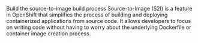 Build the source-to-image build process
Source-to-Image (S2I) is a feature in OpenShift that simplifies the process of building and deploying containerized applications from source code. It allows developers to focus on writing code without having to worry about the underlying Dockerfile or container image creation process.


